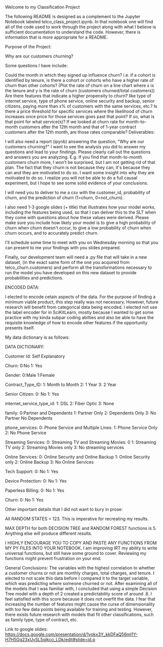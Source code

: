 Welcome to my Classification Project

The following README is designed as a complement to the Jupyter Notebook labeled telco_class_project.ipynb. In that
notebook one will find all of the code used to work through the project along with what I believe is sufficient documentation to understand the code. However, there is information that is more appropriate for a README.

Purpose of the Project:

Why are our customers churning?

Some questions I have include:

Could the month in which they signed up influence churn? i.e. if a cohort is identified by tenure, is there a cohort or cohorts who have a higher rate of churn than other cohorts? (Plot the rate of churn on a line chart where x is the tenure and y is the rate of churn (customers churned/total customers))
Are there features that indicate a higher propensity to churn? like type of internet service, type of phone service, online security and backup, senior citizens, paying more than x% of customers with the same services, etc.?
Is there a price threshold for specific services where the likelihood of churn increases once price for those services goes past that point? If so, what is that point for what service(s)?
If we looked at churn rate for month-to-month customers after the 12th month and that of 1-year contract customers after the 12th month, are those rates comparable?
Deliverables:

I will also need a report (ipynb) answering the question, "Why are our customers churning?" I want to see the analysis you did to answer my questions and lead to your findings. Please clearly call out the questions and answers you are analyzing. E.g. If you find that month-to-month customers churn more, I won't be surprised, but I am not getting rid of that plan. The fact that they churn is not because they can, it's because they can and they are motivated to do so. I want some insight into why they are motivated to do so. I realize you will not be able to do a full causal experiment, but I hope to see some solid evidence of your conclusions.

I will need you to deliver to me a csv with the customer_id, probability of churn, and the prediction of churn (1=churn, 0=not_churn).

I also need 1-3 google slides (+ title) that illustrates how your model works, including the features being used, so that I can deliver this to the SLT when they come with questions about how these values were derived. Please make sure you include how likely your model is to give a high probability of churn when churn doesn't occur, to give a low probability of churn when churn occurs, and to accurately predict churn.

I'll schedule some time to meet with you on Wednesday morning so that you can present to me your findings with you slides prepared.

Finally, our development team will need a .py file that will take in a new dataset, (in the exact same form of the one you acquired from telco_churn.customers) and perform all the transformations necessary to run the model you have developed on this new dataset to provide probabilities and predictions.

ENCODED DATA:

I elected to encode cetain aspects of the data. For the purpose of finding a minimum viable product, this step really was not necessary. However, future research will benefit from categorical data being encoded. I elected not use the label encoder for in SciKitLearn, mostly because I wanted to get some practice with my kinda subpar coding abilties and also be able to have the requisite knowledge of how to encode other features if the opportunity presents itself.

My data dictionary is as follows:

DATA DICTIONARY:

Customer Id: 
Self Explanatory

Churn:
0:No
1: Yes

Gender:
0:Male
1:Female

Contract_Type_ID:
1: Month to Month
2: 1 Year
3: 2 Year

Senior Citizen:
0: No
1: Yes

internet_service_type_id:
1: DSL
2: Fiber Optic
3: None

family:
0:Partner and Dependents
1: Partner Only
2: Dependents Only
3: No Partner No Dependents 

phone_services:
0: Phone Service and Multiple Lines: 
1: Phone Service Only
2: No Phone Service

Streaming Services:
0: Streaming TV and Streaming Movies: 0
1: Streaming TV only
2: Streaming Movies only
3: No streaming services

Online Services:
0: Online Security and Online Backup
1: Online Security only
2: Online Backup
3: No Online Services

Tech Support:
0: No
1: Yes

Device Protection:
0: No
1: Yes

Paperless Billing:
0: No
1: Yes

Churn:
0: No
1: Yes

Other important details that I did not want to bury in prose:

All RANDOM STATES = 123. This is imperative for recreating my results.

MAX DEPTH for both DECISION TREE and RANDOM FOREST functions is 5. Anything else will produce different results.

I HIGHLY ENCOURAGE YOU TO COPY AND PASTE ANY FUNCTIONS FROM MY PY FILES INTO YOUR NOTEBOOK. I am improving IRT my ability to write universal functions, but still have some ground to cover. Reviewing my functions might prevent frustration on your end. 

General Conclusions: The variables with the highest correlation to whether a customer churns or not are monthly charges, total charges, and tenure. I elected to not scale this data before I compared it to the target variable, which was predicting where someone churned or not. After examining all of the models that I was familiar with, I concluded that using a simple Decision Tree model with a depth of 2 created a predictability score of around .8. I feel satisfied with this score because it does not overfit the data. I fear that increasing the number of features might cause the curse of dimensionality with too few data points being available for training and testing. However, there exists future research with models that fit other classifications, such as family type, type of contract, etc.

Link to google slides: https://docs.google.com/presentation/d/1yokx3Y_kkDFaQ56mI1Y-H7H5Gg23xUvSL5qjkco_LDk/edit#slide=id.p

